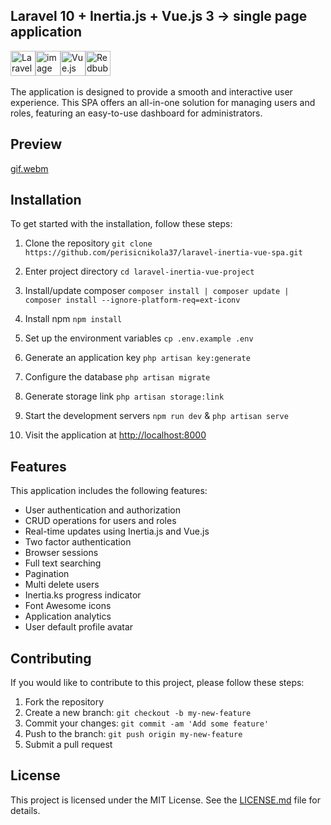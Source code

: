 ## Laravel 10 + Inertia.js + Vue.js 3 -> single page application

<div style="display: flex;">
  <img src="https://upload.wikimedia.org/wikipedia/commons/thumb/9/9a/Laravel.svg/985px-Laravel.svg.png" alt="Laravel Logo" style="width: 40px;">
  <img src="https://user-images.githubusercontent.com/79047182/222930653-4c8079bc-30f0-43e1-9c63-b50a9ad68320.png" alt="image" style="width: 40px;">
  <img src="https://upload.wikimedia.org/wikipedia/commons/thumb/9/95/Vue.js_Logo_2.svg/1184px-Vue.js_Logo_2.svg.png" alt="Vue.js Logo" style="width: 40px;">
 <img src="https://ih1.redbubble.net/image.2428884987.0603/st,small,507x507-pad,600x600,f8f8f8.jpg" alt="Redbubble Image" style="width: 40px;">
</div>
<br>
The application is designed to provide a smooth and interactive user experience. This SPA offers an all-in-one solution for managing users and roles, featuring an easy-to-use dashboard for administrators.

## Preview

[gif.webm](https://user-images.githubusercontent.com/79047182/222930543-9883369c-1d8f-4985-9b61-baa933122596.webm)

## Installation

To get started with the installation, follow these steps:

1. Clone the repository
   `git clone https://github.com/perisicnikola37/laravel-inertia-vue-spa.git`

2. Enter project directory
   `cd laravel-inertia-vue-project`

3. Install/update composer
   `composer install | composer update | composer install --ignore-platform-req=ext-iconv`

4. Install npm
   `npm install`

5. Set up the environment variables
   `cp .env.example .env`

6. Generate an application key
   `php artisan key:generate`

7. Configure the database
   `php artisan migrate`

8. Generate storage link
   `php artisan storage:link`

9. Start the development servers
   `npm run dev` & `php artisan serve`

10. Visit the application at [http://localhost:8000](http://localhost:8000)

## Features

This application includes the following features:

-   User authentication and authorization
-   CRUD operations for users and roles
-   Real-time updates using Inertia.js and Vue.js
-   Two factor authentication
-   Browser sessions
-   Full text searching
-   Pagination
-   Multi delete users
-   Inertia.ks progress indicator
-   Font Awesome icons
-   Application analytics
-   User default profile avatar

## Contributing

If you would like to contribute to this project, please follow these steps:

1. Fork the repository
2. Create a new branch: `git checkout -b my-new-feature`
3. Commit your changes: `git commit -am 'Add some feature'`
4. Push to the branch: `git push origin my-new-feature`
5. Submit a pull request

## License

This project is licensed under the MIT License. See the [LICENSE.md](LICENSE.md) file for details.
